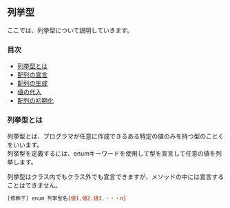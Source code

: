 ## 列挙型
ここでは、列挙型について説明していきます。

### 目次
* [列挙型とは](#sec1)
* [配列の宣言](#sec2)
* [配列の生成](#sec3)
* [値の代入](#sec4)
* [配列の初期化](#sec5)

### <a name="sec1"></a>列挙型とは
列挙型とは、プログラマが任意に作成できるある特定の値のみを持つ型のことくをいいます。  
列挙型を定義するには、enumキーワードを使用して型を宣言して任意の値を列挙します。

列挙型はクラス内でもクラス外でも宣言できますが、メソッドの中には宣言することはできません。

```sh
[修飾子] enum 列挙型名{値1,値2,値3,・・・n}
```



